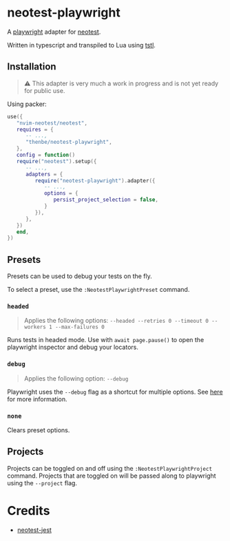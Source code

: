 # neotest-playwright

A [playwright](https://playwright.dev/) adapter for [neotest](https://github.com/nvim-neotest/neotest).

Written in typescript and transpiled to Lua using [tstl](https://github.com/TypeScriptToLua/TypeScriptToLua).

## Installation

> ⚠️ This adapter is very much a work in progress and is not yet ready for public use.

Using packer:

```lua
use({
   "nvim-neotest/neotest",
   requires = {
      -- ...,
      "thenbe/neotest-playwright",
   },
   config = function()
   require("neotest").setup({
      -- ...,
      adapters = {
         require("neotest-playwright").adapter({
            -- ...,
            options = {
               persist_project_selection = false,
            }
         }),
      },
   })
   end,
})
```

## Presets

Presets can be used to debug your tests on the fly.

To select a preset, use the `:NeotestPlaywrightPreset` command.

### `headed`

> Applies the following options: `--headed --retries 0 --timeout 0 --workers 1 --max-failures 0`

Runs tests in headed mode. Use with `await page.pause()` to open the playwright inspector and debug your locators.

### `debug`

> Applies the following option: `--debug`

Playwright uses the `--debug` flag as a shortcut for multiple options. See [here](https://playwright.dev/docs/test-cli#reference) for more information.

### `none`

Clears preset options.

## Projects

Projects can be toggled on and off using the `:NeotestPlaywrightProject` command. Projects that are toggled on will be passed along to playwright using the `--project` flag.

# Credits

- [neotest-jest](https://github.com/haydenmeade/neotest-jest)
